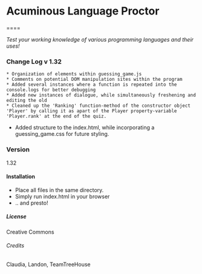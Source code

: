 # Acuminous Language Proctor
====

_Test your working knowledge of various programming languages and their uses!_

### Change Log v 1.32

	* Organization of elements within guessing_game.js
	* Comments on potential DOM manipulation sites within the program
	* Added several instances where a function is repeated into the console.logs for better debugging
	* Added new instances of dialogue, while simultaneously freshening and editing the old
	* Cleaned up the 'Ranking' function-method of the constructor object 'Player' by calling it as apart of the Player property-variable 'Player.rank' at the end of the quiz.
  * Added structure to the index.html, while incorporating a guessing_game.css for future styling.

### Version
1.32
#### Installation
* Place all files in the same directory.
* Simply run index.html in your browser
* .. and presto!
##### License
Creative Commons
###### Credits
Claudia, Landon, TeamTreeHouse

